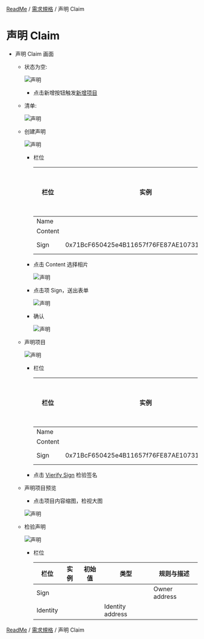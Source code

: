 [ReadMe](../README.md) / [需求規格](../requirements.md) / 声明 Claim

# 声明 Claim

* 声明 Claim 画面

	* 状态为空:

		![声明](../assets/screen-id-claims-empty.png)

		* 点击新增按钮触发[新增项目](#claims-create-item)

	* 清单:

		![声明](../assets/screen-id-claims.png)

	* <a name="claims-create-item">创建声明</a>

		![声明](../assets/screen-certificate-1.png)

		* 栏位

			栏位 | 实例 | 初始值 | 类型 | 规则与描述
			------------- | ------------- | ------------- | ------------- | -------------
			Name |  |  |  | 
			Content |  |  | image | 
			Sign | 0x71BcF650425e4B11657f76FE87AE10731F8d1111 |  | owner Address | 
		
		* 点击 Content 选择相片
		
			![声明](../assets/screen-certificate-2.png)
		
		* 点击项 Sign，送出表单

			![声明](../assets/screen-certificate-3.png)
		
		* 确认

			![声明](../assets/screen-certificate-confirmation.png)

	* 声明项目

		![声明](../assets/screen-certificate-item.png)

		* 栏位

			栏位 | 实例 | 初始值 | 类型 | 规则与描述
			------------- | ------------- | ------------- | ------------- | -------------
			Name |  |  |  | 
			Content |  |  | image | 
			Sign | 0x71BcF650425e4B11657f76FE87AE10731F8d1111 |  | owner Address | 

		* 点击 [Vierify Sign](#verifys-sign) 检验签名

	* 声明项目预览

		* 点击项目内容缩图，检视大图

		![声明](../assets/screen-certificate-item-image-review.png)

	*	<a name="verifys-sign">检验声明</a>

		![声明](../assets/screen-verifi-certificate-item.png)

		* 栏位

			栏位 | 实例 | 初始值 | 类型 | 规则与描述
			------------- | ------------- | ------------- | ------------- | -------------
			Sign |  |  |  | Owner address
			Identity |  |  | Identity address

[ReadMe](../README.md) / [需求規格](../requirements.md) / 声明 Claim
